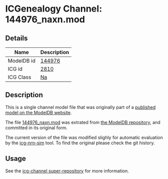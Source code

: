 # ICGenealogy Channel: 144976\_naxn.mod

## Details

Name | Description
---- | -----------
ModelDB id | [144976](http://senselab.med.yale.edu/ModelDB/ShowModel.cshtml?model=144976)
ICG id | [2810](http://icg.neurotheory.ox.ac.uk/channels/2/2810)
ICG Class | [Na](http://icg.neurotheory.ox.ac.uk/channels/2)

## Description

This is a single channel model file that was originally part of a [published model on the ModelDB website](http://senselab.med.yale.edu/ModelDB/ShowModel.cshtml?model=144976).


The file [144976\_naxn.mod](144976_naxn.mod) was extrated from [the ModelDB repository](http://senselab.med.yale.edu/ModelDB/ShowModel.cshtml?model=144976), and committed in its original form.

The current version of the file was modified slighly for automatic evaluation by the [icg-nrn-sim](https://github.com/icgenealogy/icg-nrn-sim) tool. To find the original please check the git history.


## Usage

See the [icg-channel super-repository](https://github.com/icgenealogy/icg-channels) for more information.